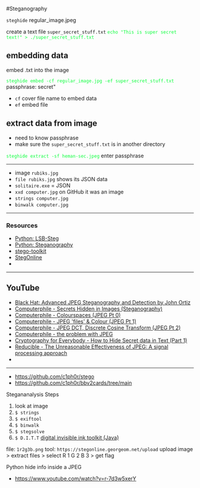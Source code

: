 #Steganography

`steghide`
regular_image.jpeg

create a text file `super_secret_stuff.txt`
<span style="color:#0fff3f">`echo "This is super secret text!" > ./super_secret_stuff.txt`</span>

## embedding data

embed .txt into the image

<span style="color:#0fff3f">`steghide embed -cf regular_image.jpg -ef super_secret_stuff.txt`</span>
passphrase: secret"

- `cf` cover file name to embed data
- `ef` embed file

## extract data from image

- need to know passphrase
- make sure the `super_secret_stuff.txt` is in another directory

<span style="color:#0fff3f">`steghide extract -sf heman-sec.jpeg`</span>
enter passphrase


----

- image `rubiks.jpg`
- `file rubiks.jpg` shows its JSON data
- `solitaire.exe` = JSON
- `xxd computer.jpg`  on GitHub it was an image
- `strings computer.jpg` 
- `binwalk computer.jpg` 



---
### Resources 

- [Python: LSB-Steg](https://github.com/RobinDavid/LSB-Steganography)
- [Python: Steganography](https://github.com/ragibson/Steganography)
- [stego-toolkit](https://github.com/DominicBreuker/stego-toolkit)
- [StegOnline](https://github.com/Ge0rg3/StegOnline)
- 


---

## YouTube

- [Black Hat: Advanced JPEG Steganography and Detection by John Ortiz](https://www.youtube.com/watch?v=BQPkRlbVFEs)
- [Computerphile - Secrets Hidden in Images (Steganography)](https://youtu.be/TWEXCYQKyDc)
- [Computerphile - Colourspaces (JPEG Pt 0)](https://www.youtube.com/watch?v=LFXN9PiOGtY)
- [Computerphile - JPEG 'files' & Colour (JPEG Pt 1)](https://www.youtube.com/watch?v=n_uNPbdenRs)
- [Computerphile - JPEG DCT, Discrete Cosine Transform (JPEG Pt 2)](https://www.youtube.com/watch?v=Q2aEzeMDHMA)
- [Computerphile - the problem with JPEG](https://www.youtube.com/watch?v=yBX8GFqt6GA)
- [Cryptography for Everybody - How to Hide Secret data in Text (Part 1)](https://www.youtube.com/watch?v=opOEZCezzkY)
- [Reducible - The Unreasonable Effectiveness of JPEG: A signal processing approach](https://www.youtube.com/watch?v=0me3guauqOU)
- 


---
- https://github.com/c1ph0r/stego
- https://github.com/c1ph0r/bbv2cards/tree/main

Stegananalysis Steps
1. look at image
2. `$ strings`
3. `$ exiftool`
4. `$ binwalk`
5. `$ stegsolve`
6. `$ D.I.T.T` [digital invisible ink toolkit (Java) ](https://github.com/drkatnz/diit)

file: `1r2g3b.png` 
tool: `https://stegonline.georgeom.net/upload`
upload image > extract files > select R 1 G 2 B 3 > get flag


Python hide info inside a JPEG
- https://www.youtube.com/watch?v=r-7d3w5xerY























